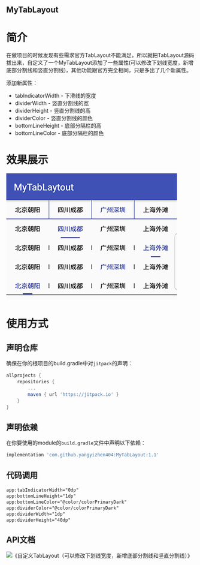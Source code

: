 MyTabLayout
---

# 简介
在做项目的时候发现有些需求官方TabLayout不能满足，所以就把TabLayout源码拔出来，自定义了一个MyTabLayout添加了一些属性(可以修改下划线宽度，新增底部分割线和竖直分割线)，其他功能跟官方完全相同，只是多出了几个新属性。

添加新属性：
- tabIndicatorWidth - 下滑线的宽度
- dividerWidth - 竖直分割线的宽
- dividerHeight - 竖直分割线的高
- dividerColor - 竖直分割线的颜色
- bottomLineHeight - 底部分隔栏的高
- bottomLineColor - 底部分隔栏的颜色

# 效果展示
![运行效果](images/AndroidTest.jpg)

# 使用方式

## 声明仓库
确保在你的根项目的build.gradle中对`jitpack`的声明：
```gradle
allprojects {
	repositories {
        ...
		maven { url 'https://jitpack.io' }
    }
}
```

## 声明依赖
在你要使用的module的`build.gradle`文件中声明以下依赖：
```gradle
implementation 'com.github.yangyizhen404:MyTabLayout:1.1'
```

## 代码调用
```
app:tabIndicatorWidth="0dp"
app:bottomLineHeight="1dp"
app:bottomLineColor="@color/colorPrimaryDark"
app:dividerColor="@color/colorPrimaryDark"
app:dividerWidth="1dp"
app:dividerHeight="40dp"
```

## API文档
![《自定义TabLayout（可以修改下划线宽度，新增底部分割线和竖直分割线）》](https://www.jianshu.com/p/ac3c7130d37c)

